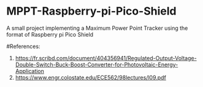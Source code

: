 # MPPT-Raspberry-pi-Pico-Shield
A small project implementing a Maximum Power Point Tracker using the format of Raspberry pi Pico Shield


#References:
1. https://fr.scribd.com/document/404356941/Regulated-Output-Voltage-Double-Switch-Buck-Boost-Converter-for-Photovoltaic-Energy-Application 
2. https://www.engr.colostate.edu/ECE562/98lectures/l09.pdf
